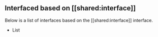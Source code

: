## Interfaced based on [[shared:interface]]

Below is a list of interfaces based on the [[shared:interface]] interface.

<div class="index">

* List

</div>
